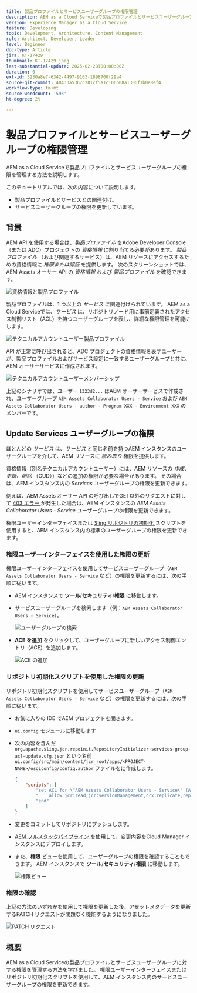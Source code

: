 ```yaml
---
title: 製品プロファイルとサービスユーザーグループの権限管理
description: AEM as a Cloud Serviceで製品プロファイルとサービスユーザーグループの権限を管理する方法を説明します。
version: Experience Manager as a Cloud Service
feature: Developing
topic: Development, Architecture, Content Management
role: Architect, Developer, Leader
level: Beginner
doc-type: Article
jira: KT-17429
thumbnail: KT-17429.jpeg
last-substantial-update: 2025-02-28T00:00:00Z
duration: 0
exl-id: 3230a8e7-6342-4497-9163-1898700f29a4
source-git-commit: 48433a5367c281cf5a1c106b08a1306f1b0e8ef4
workflow-type: tm+mt
source-wordcount: '593'
ht-degree: 2%

---
```


# 製品プロファイルとサービスユーザーグループの権限管理

AEM as a Cloud Serviceで製品プロファイルとサービスユーザーグループの権限を管理する方法を説明します。

このチュートリアルでは、次の内容について説明します。

- 製品プロファイルとサービスとの関連付け。
- サービスユーザーグループの権限を更新しています。

## 背景

AEM API を使用する場合は、_製品プロファイル_ をAdobe Developer Console（または ADC）プロジェクトの _資格情報_ に割り当てる必要があります。 _製品プロファイル_ （および関連するサービス）は、AEM リソースにアクセスするための資格情報に _権限または認証_ を提供します。 次のスクリーンショットでは、AEM Assets オーサー API の _資格情報_ および _製品プロファイル_ を確認できます。

![ 資格情報と製品プロファイル ](../assets/how-to/API-Credentials-Product-Profile.png)

製品プロファイルは、1 つ以上の _サービス_ に関連付けられています。 AEM as a Cloud Serviceでは、_サービス_ は、リポジトリノード用に事前定義されたアクセス制御リスト（ACL）を持つユーザーグループを表し、詳細な権限管理を可能にします。

![ テクニカルアカウントユーザー製品プロファイル ](../assets/s2s/technical-account-user-product-profile.png)

API が正常に呼び出されると、ADC プロジェクトの資格情報を表すユーザーが、製品プロファイルおよびサービス設定に一致するユーザーグループと共に、AEM オーサーサービスに作成されます。

![ テクニカルアカウントユーザーメンバーシップ ](../assets/s2s/technical-account-user-membership.png)

上記のシナリオでは、ユーザー `1323d2...` はAEM オーサーサービスで作成され、ユーザーグループ `AEM Assets Collaborator Users - Service` および `AEM Assets Collaborator Users - author - Program XXX - Environment XXX` のメンバーです。

## Update Services ユーザーグループの権限

ほとんどの _サービス_ は、_サービス_ と同じ名前を持つAEM インスタンスのユーザーグループを介して、AEM リソースに _読み取り_ 権限を提供します。

資格情報（別名テクニカルアカウントユーザー）には、AEM リソースの _作成、更新、削除_ （CUD））などの追加の権限が必要な場合があります。 その場合は、AEM インスタンス内の _Services_ ユーザーグループの権限を更新できます。

例えば、AEM Assets オーサー API の呼び出しでGET以外のリクエストに対して [403 エラー ](../use-cases/invoke-api-using-oauth-s2s.md#403-error-for-non-get-requests) が発生した場合は、AEM インスタンスの _AEM Assets Collaborator Users - Service_ ユーザーグループの権限を更新できます。

権限ユーザーインターフェイスまたは [Sling リポジトリの初期化 ](https://sling.apache.org/documentation/bundles/repository-initialization.html) スクリプトを使用すると、AEM インスタンス内の標準のユーザーグループの権限を更新できます。

### 権限ユーザーインターフェイスを使用した権限の更新

権限ユーザーインターフェイスを使用してサービスユーザーグループ（`AEM Assets Collaborator Users - Service` など）の権限を更新するには、次の手順に従います。

- AEM インスタンスで **ツール**/**セキュリティ**/**権限** に移動します。

- サービスユーザーグループを検索します（例：`AEM Assets Collaborator Users - Service`）。

  ![ユーザーグループの検索](../assets/how-to/search-user-group.png)

- **ACE を追加** をクリックして、ユーザーグループに新しいアクセス制御エントリ（ACE）を追加します。

  ![ACE の追加 ](../assets/how-to/add-ace.png)

### リポジトリ初期化スクリプトを使用した権限の更新

リポジトリ初期化スクリプトを使用してサービスユーザーグループ（`AEM Assets Collaborator Users - Service` など）の権限を更新するには、次の手順に従います。

- お気に入りの IDE でAEM プロジェクトを開きます。

- `ui.config` モジュールに移動します

- 次の内容を含んだ `org.apache.sling.jcr.repoinit.RepositoryInitializer-services-group-acl-update.cfg.json` という名前 `ui.config/src/main/content/jcr_root/apps/<PROJECT-NAME>/osgiconfig/config.author` ファイルをに作成します。

  ```json
  {
      "scripts": [
          "set ACL for \"AEM Assets Collaborator Users - Service\" (ACLOptions=ignoreMissingPrincipal)",
          "    allow jcr:read,jcr:versionManagement,crx:replicate,rep:write on /content/dam",
          "end"
      ]
  }
  ```

- 変更をコミットしてリポジトリにプッシュします。

- [AEM フルスタックパイプライン ](https://experienceleague.adobe.com/ja/docs/experience-manager-cloud-service/content/implementing/using-cloud-manager/cicd-pipelines/introduction-ci-cd-pipelines#full-stack-pipeline) を使用して、変更内容をCloud Manager インスタンスにデプロイします。

- また、**権限** ビューを使用して、ユーザーグループの権限を確認することもできます。 AEM インスタンスで **ツール**/**セキュリティ**/**権限** に移動します。

  ![ 権限ビュー ](../assets/how-to/permissions-view.png)

### 権限の確認

上記の方法のいずれかを使用して権限を更新した後、アセットメタデータを更新するPATCH リクエストが問題なく機能するようになりました。

![PATCH リクエスト ](../assets/how-to/patch-request.png)

## 概要

AEM as a Cloud Serviceの製品プロファイルとサービスユーザーグループに対する権限を管理する方法を学びました。 権限ユーザーインターフェイスまたはリポジトリ初期化スクリプトを使用して、AEM インスタンス内のサービスユーザーグループの権限を更新できます。
